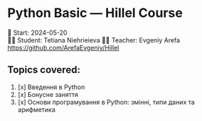 # Python Basic — Hillel Course

📅 Start: 2024-05-20  
👩‍💻 Student: Tetiana Niehrieieva
👩‍💻 Teacher: Evgeniy Arefa
https://github.com/ArefaEvgeniy/Hillel

## Topics covered:
1. [x] Введення в Python
2. [x] Бонусне заняття
3. [x] Основи програмування в Python: змінні, типи даних та арифметика
